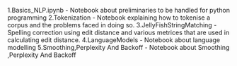 1.Basics_NLP.ipynb - Notebook about preliminaries to be handled for python programming
2.Tokenization - Notebook explaining how to tokenise a corpus and the problems faced in doing so.
3.JellyFishStringMatching - Spelling correction using edit distance and various metrices that are used in calculating edit distance.
4.LanguageModels - Notebook about language modelling
5.Smoothing,Perplexity And Backoff - Notebook about Smoothing ,Perplexity And Backoff